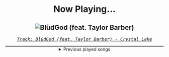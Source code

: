 <div align="center"> 
<h1>Now Playing...</h1>

![BlüdGod (feat. Taylor Barber)](https://i.scdn.co/image/ab67616d00001e02b003a6df0c1010e620e9f290)
--
_<samp><a href="https://open.spotify.com/track/2Vvj2hxfNTJnUdHjmXbuGx">Track: BlüdGod (feat. Taylor Barber) - Crystal Lake</a></samp>_

<div style="border: 1px #4B5054 solid"></div>
<details>
  <summary>
    Previous played songs
  </summary>
  <table>
    <thead>
      <tr>
        <th>
          Artist
        </th>
        <th>
          Song
        </th>
        <th>
          Link
        </th>
      </tr>
    </thead>
    <tbody>
      <tr><td>Crystal Lake</td><td>BlüdGod (feat. Taylor Barber)</td><td><a href="https://open.spotify.com/track/2Vvj2hxfNTJnUdHjmXbuGx">https://open.spotify.com/track/2Vvj2hxfNTJnUdHjmXbuGx</a></td></tr><tr><td>Feuerschwanz</td><td>Sam The Brave</td><td><a href="https://open.spotify.com/track/7rvVV5Yufusop6x7OnqZj9">https://open.spotify.com/track/7rvVV5Yufusop6x7OnqZj9</a></td></tr><tr><td>Erdling</td><td>Miasma</td><td><a href="https://open.spotify.com/track/3tf63nR2JyiHjlTgPysPh5">https://open.spotify.com/track/3tf63nR2JyiHjlTgPysPh5</a></td></tr><tr><td>Erdling</td><td>Ohne Uns</td><td><a href="https://open.spotify.com/track/5IMn5TUzUhspOdW2wot6yL">https://open.spotify.com/track/5IMn5TUzUhspOdW2wot6yL</a></td></tr><tr><td>Erdling</td><td>Los los los</td><td><a href="https://open.spotify.com/track/63ITMSwTitG14yCrJrTseN">https://open.spotify.com/track/63ITMSwTitG14yCrJrTseN</a></td></tr><tr><td>Erdling</td><td>Dominus Omnium</td><td><a href="https://open.spotify.com/track/73SlwX9vpVEty0HIvcG4Qi">https://open.spotify.com/track/73SlwX9vpVEty0HIvcG4Qi</a></td></tr><tr><td>Poppy</td><td>End of You</td><td><a href="https://open.spotify.com/track/0PsFsv5xUyX06ZhIEtFkeA">https://open.spotify.com/track/0PsFsv5xUyX06ZhIEtFkeA</a></td></tr><tr><td>Poppy</td><td>End of You</td><td><a href="https://open.spotify.com/track/0PsFsv5xUyX06ZhIEtFkeA">https://open.spotify.com/track/0PsFsv5xUyX06ZhIEtFkeA</a></td></tr><tr><td>Poppy</td><td>End of You</td><td><a href="https://open.spotify.com/track/0PsFsv5xUyX06ZhIEtFkeA">https://open.spotify.com/track/0PsFsv5xUyX06ZhIEtFkeA</a></td></tr><tr><td>Poppy</td><td>End of You</td><td><a href="https://open.spotify.com/track/0PsFsv5xUyX06ZhIEtFkeA">https://open.spotify.com/track/0PsFsv5xUyX06ZhIEtFkeA</a></td></tr><tr><td>Poppy</td><td>End of You</td><td><a href="https://open.spotify.com/track/0PsFsv5xUyX06ZhIEtFkeA">https://open.spotify.com/track/0PsFsv5xUyX06ZhIEtFkeA</a></td></tr><tr><td>Poppy</td><td>End of You</td><td><a href="https://open.spotify.com/track/0PsFsv5xUyX06ZhIEtFkeA">https://open.spotify.com/track/0PsFsv5xUyX06ZhIEtFkeA</a></td></tr><tr><td>Poppy</td><td>End of You</td><td><a href="https://open.spotify.com/track/0PsFsv5xUyX06ZhIEtFkeA">https://open.spotify.com/track/0PsFsv5xUyX06ZhIEtFkeA</a></td></tr><tr><td>Poppy</td><td>End of You</td><td><a href="https://open.spotify.com/track/0PsFsv5xUyX06ZhIEtFkeA">https://open.spotify.com/track/0PsFsv5xUyX06ZhIEtFkeA</a></td></tr><tr><td>Poppy</td><td>End of You</td><td><a href="https://open.spotify.com/track/0PsFsv5xUyX06ZhIEtFkeA">https://open.spotify.com/track/0PsFsv5xUyX06ZhIEtFkeA</a></td></tr><tr><td>Set It Off</td><td>Points of Authority</td><td><a href="https://open.spotify.com/track/6w380ZNXElbBbQQlzaD2C1">https://open.spotify.com/track/6w380ZNXElbBbQQlzaD2C1</a></td></tr><tr><td>Set It Off</td><td>Points of Authority</td><td><a href="https://open.spotify.com/track/6w380ZNXElbBbQQlzaD2C1">https://open.spotify.com/track/6w380ZNXElbBbQQlzaD2C1</a></td></tr><tr><td>Set It Off</td><td>Points of Authority</td><td><a href="https://open.spotify.com/track/6w380ZNXElbBbQQlzaD2C1">https://open.spotify.com/track/6w380ZNXElbBbQQlzaD2C1</a></td></tr><tr><td>Set It Off</td><td>Points of Authority</td><td><a href="https://open.spotify.com/track/6w380ZNXElbBbQQlzaD2C1">https://open.spotify.com/track/6w380ZNXElbBbQQlzaD2C1</a></td></tr><tr><td>Set It Off</td><td>Points of Authority</td><td><a href="https://open.spotify.com/track/6w380ZNXElbBbQQlzaD2C1">https://open.spotify.com/track/6w380ZNXElbBbQQlzaD2C1</a></td></tr>
    </tbody>
  </table>
</details>

</div>
